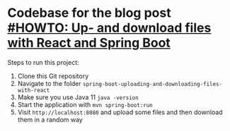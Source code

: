 # Codebase for the blog post [#HOWTO: Up- and download files with React and Spring Boot](https://rieckpil.de/howto-up-and-download-files-with-react-and-spring-boot/)

Steps to run this project:

1. Clone this Git repository
2. Navigate to the folder `spring-boot-uploading-and-downloading-files-with-react`
3. Make sure you use Java 11 `java -version`
3. Start the application with `mvn spring-boot:run`
4. Visit `http://localhost:8080` and upload some files and then download them in a random way
